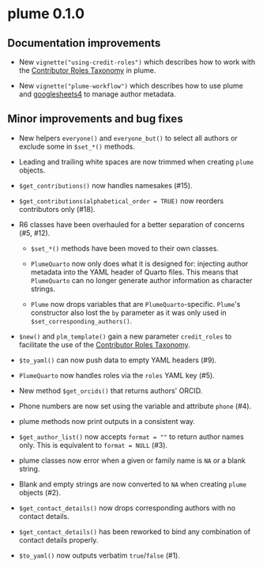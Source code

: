 # plume 0.1.0

## Documentation improvements

* New `vignette("using-credit-roles")` which describes how to work with the [Contributor Roles Taxonomy](https://credit.niso.org) in plume.

* New `vignette("plume-workflow")` which describes how to use plume and [googlesheets4](https://googlesheets4.tidyverse.org) to manage author metadata.

## Minor improvements and bug fixes

* New helpers `everyone()` and `everyone_but()` to select all authors or exclude some in `$set_*()` methods.

* Leading and trailing white spaces are now trimmed when creating `plume` objects.

* `$get_contributions()` now handles namesakes (#15).

* `$get_contributions(alphabetical_order = TRUE)` now reorders contributors only (#18).

* R6 classes have been overhauled for a better separation of concerns (#5, #12).

  * `$set_*()` methods have been moved to their own classes.

  * `PlumeQuarto` now only does what it is designed for: injecting author metadata into the YAML header of Quarto files. This means that `PlumeQuarto` can no longer generate author information as character strings.

  * `Plume` now drops variables that are `PlumeQuarto`-specific. `Plume`'s constructor also lost the `by` parameter as it was only used in `$set_corresponding_authors()`.

* `$new()` and `plm_template()` gain a new parameter `credit_roles` to facilitate the use of the [Contributor Roles Taxonomy](https://credit.niso.org).

* `$to_yaml()` can now push data to empty YAML headers (#9).

* `PlumeQuarto` now handles roles via the `roles` YAML key (#5).

* New method `$get_orcids()` that returns authors' ORCID.

* Phone numbers are now set using the variable and attribute `phone` (#4).

* plume methods now print outputs in a consistent way.

* `$get_author_list()` now accepts `format = ""` to return author names only. This is equivalent to `format = NULL` (#3).

* plume classes now error when a given or family name is `NA` or a blank string.

* Blank and empty strings are now converted to `NA` when creating `plume` objects (#2).

* `$get_contact_details()` now drops corresponding authors with no contact details.

* `$get_contact_details()` has been reworked to bind any combination of contact details properly.

* `$to_yaml()` now outputs verbatim `true`/`false` (#1).
